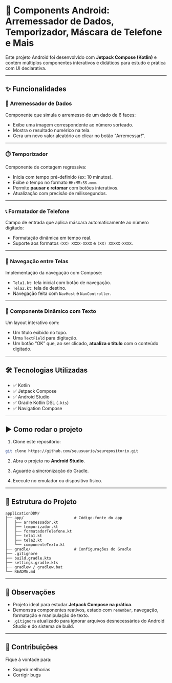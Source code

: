 # 🎲 Components Android: Arremessador de Dados, Temporizador, Máscara de Telefone e Mais

Este projeto Android foi desenvolvido com **Jetpack Compose (Kotlin)** e contém múltiplos componentes interativos e didáticos para estudo e prática com UI declarativa.

---

## ✨ Funcionalidades

### 🎲 Arremessador de Dados
Componente que simula o arremesso de um dado de 6 faces:
- Exibe uma imagem correspondente ao número sorteado.
- Mostra o resultado numérico na tela.
- Gera um novo valor aleatório ao clicar no botão "Arremessar!".

---

### ⏱️ Temporizador
Componente de contagem regressiva:
- Inicia com tempo pré-definido (ex: 10 minutos).
- Exibe o tempo no formato `HH:MM:SS.mmm`.
- Permite **pausar e retomar** com botões interativos.
- Atualização com precisão de milissegundos.

---

### 📞 Formatador de Telefone
Campo de entrada que aplica máscara automaticamente ao número digitado:
- Formatação dinâmica em tempo real.
- Suporte aos formatos `(XX) XXXX-XXXX` e `(XX) XXXXX-XXXX`.

---

### 🔀 Navegação entre Telas
Implementação da navegação com Compose:
- `Tela1.kt`: tela inicial com botão de navegação.
- `Tela2.kt`: tela de destino.
- Navegação feita com `NavHost` e `NavController`.

---

### 📝 Componente Dinâmico com Texto
Um layout interativo com:
- Um título exibido no topo.
- Uma `TextField` para digitação.
- Um botão “OK” que, ao ser clicado, **atualiza o título** com o conteúdo digitado.

---

## 🛠 Tecnologias Utilizadas

- ✅ Kotlin
- ✅ Jetpack Compose
- ✅ Android Studio
- ✅ Gradle Kotlin DSL (`.kts`)
- ✅ Navigation Compose

---

## ▶️ Como rodar o projeto

1. Clone este repositório:

```bash
git clone https://github.com/seuusuario/seurepositorio.git
```

2. Abra o projeto no **Android Studio**.

3. Aguarde a sincronização do Gradle.

4. Execute no emulador ou dispositivo físico.

---

## 📁 Estrutura do Projeto

```
applicationDDM/
├── app/                      # Código-fonte do app
│   ├── arremessador.kt
│   ├── temporizador.kt
│   ├── formatadorTelefone.kt
│   ├── tela1.kt
│   ├── tela2.kt
│   └── componenteTexto.kt
├── gradle/                   # Configurações do Gradle
├── .gitignore
├── build.gradle.kts
├── settings.gradle.kts
├── gradlew / gradlew.bat
└── README.md
```

---

## 📌 Observações

- Projeto ideal para estudar **Jetpack Compose na prática**.
- Demonstra componentes reativos, estado com `remember`, navegação, formatação e manipulação de texto.
- `.gitignore` atualizado para ignorar arquivos desnecessários do Android Studio e do sistema de build.

---

## 🤝 Contribuições

Fique à vontade para:
- Sugerir melhorias
- Corrigir bugs
